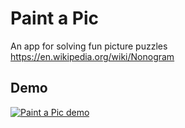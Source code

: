 # Paint a Pic
An app for solving fun picture puzzles https://en.wikipedia.org/wiki/Nonogram

## Demo
[![Paint a Pic demo](http://img.youtube.com/vi/3SHUtTX1PpU/0.jpg)](https://youtu.be/3SHUtTX1PpU "Paint a Pic demo")
